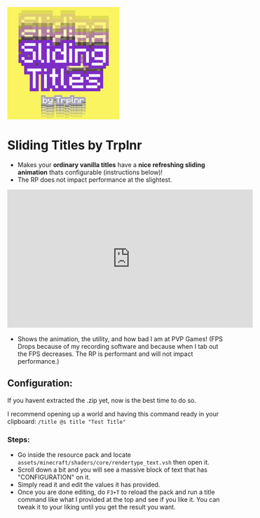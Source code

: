 ![Sliding Titles Icon](pack.png)
# Sliding Titles by Trplnr
- Makes your **ordinary vanilla titles** have a **nice refreshing sliding animation** thats configurable (instructions below)!
- The RP does not impact performance at the slightest.
<iframe width="560" height="315" src="https://www.youtube-nocookie.com/embed/G06HAZpr75Q" title="YouTube video player" frameborder="0" allow="accelerometer; autoplay; clipboard-write; encrypted-media; gyroscope; picture-in-picture; web-share" allowfullscreen></iframe>

- Shows the animation, the utility, and how bad I am at PVP Games! (FPS Drops because of my recording software and because when I tab out the FPS decreases. The RP is performant and will not impact performance.)

## Configuration:
If you havent extracted the .zip yet, now is the best time to do so.

I recommend opening up a world and having this command ready in your clipboard: `/title @s title "Test Title"`

### Steps:
- Go inside the resource pack and locate `assets/minecraft/shaders/core/rendertype_text.vsh` then open it.
- Scroll down a bit and you will see a massive block of text that has "CONFIGURATION" on it.
- Simply read it and edit the values it has provided.
- Once you are done editing, do `F3+T` to reload the pack and run a title command like what I provided at the top and see if you like it. You can tweak it to your liking until you get the result you want.
